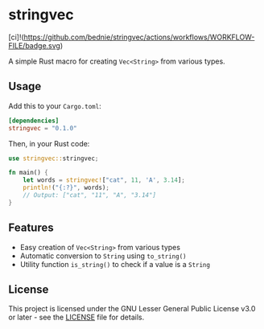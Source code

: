 # stringvec

[ci]!(https://github.com/bednie/stringvec/actions/workflows/WORKFLOW-FILE/badge.svg)

A simple Rust macro for creating `Vec<String>` from various types.

## Usage

Add this to your `Cargo.toml`:

```toml
[dependencies]
stringvec = "0.1.0"
```

Then, in your Rust code:

```rust
use stringvec::stringvec;

fn main() {
    let words = stringvec!["cat", 11, 'A', 3.14];
    println!("{:?}", words);
    // Output: ["cat", "11", "A", "3.14"]
}
```

## Features

- Easy creation of `Vec<String>` from various types
- Automatic conversion to `String` using `to_string()`
- Utility function `is_string()` to check if a value is a `String`

## License

This project is licensed under the GNU Lesser General Public License v3.0 or later - see the [LICENSE](LICENSE) file for details.